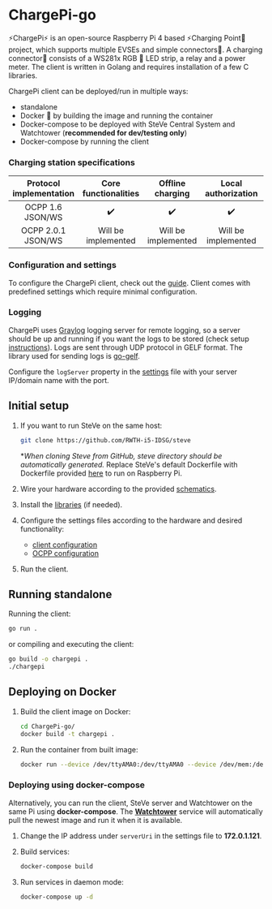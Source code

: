 # ChargePi-go

⚡ChargePi⚡ is an open-source Raspberry Pi 4 based ⚡Charging Point🔌 project, which supports multiple EVSEs and simple
connectors🔌. A charging connector🔌 consists of a WS281x RGB 🚥 LED strip, a relay and a power meter. The client is
written in Golang and requires installation of a few C libraries.

ChargePi client can be deployed/run in multiple ways:

- standalone
- Docker 🐳 by building the image and running the container
- Docker-compose to be deployed with SteVe Central System and Watchtower (**recommended for dev/testing only**)
- Docker-compose by running the client

### Charging station specifications

| Protocol implementation | Core functionalities | Offline charging | Local authorization | Charging profiles |
| :---:    | :---:    | :---:    |:---:    | :---:    |
| OCPP 1.6 JSON/WS | ✔️ | ✔️ | ✔️ | ❌ |
| OCPP 2.0.1 JSON/WS | Will be implemented | Will be implemented | Will be implemented | ❌ |

### Configuration and settings

To configure the ChargePi client, check out the [guide](/docs/client/configuration.md). Client comes with predefined
settings which require minimal configuration.

### Logging

ChargePi uses [Graylog](https://www.graylog.org/) logging server for remote logging, so a server should be up and
running if you want the logs to be stored (check setup [instructions](/docs/services/graylog.md)). Logs are sent through
UDP protocol in GELF format. The library used for sending logs is [go-gelf](https://github.com/Graylog2/go-gelf).

Configure the `logServer` property in the [settings](/configs/settings.json) file with your server IP/domain name with
the port.

## Initial setup

1. If you want to run SteVe on the same host:

   ```bash
   git clone https://github.com/RWTH-i5-IDSG/steve
   ```

   *_When cloning Steve from GitHub, steve directory should be automatically generated._
   Replace SteVe's default Dockerfile with Dockerfile provided [here](build/package/Steve.Dockerfile) to run on
   Raspberry Pi.

2. Wire your hardware according to the provided [schematics](/docs/hardware/hardware.md).

3. Install the [libraries](/docs/client/installing-libraries.md) (if needed).

4. Configure the settings files according to the hardware and desired functionality:
    - [client configuration](/docs/client/configuration.md)
    - [OCPP configuration](/docs/ocpp/ocpp-16.md)

5. Run the client.

## Running standalone

Running the client:

   ```bash
   go run .
   ```

or compiling and executing the client:

   ```bash
   go build -o chargepi .
   ./chargepi
   ```

## Deploying on Docker

1. Build the client image on Docker:

   ```bash
   cd ChargePi-go/
   docker build -t chargepi .
   ```

2. Run the container from built image:

   ```bash
   docker run --device /dev/ttyAMA0:/dev/ttyAMA0 --device /dev/mem:/dev/mem --privileged chargepi
   ```

### Deploying using docker-compose

Alternatively, you can run the client, SteVe server and Watchtower on the same Pi using **docker-compose**.
The **[Watchtower](https://github.com/containrrr/watchtower)** service will automatically pull the newest image and run
it when it is available.

1. Change the IP address under `serverUri` in the settings file to **172.0.1.121**.

2. Build services:

    ```bash
    docker-compose build
    ```

3. Run services in daemon mode:

   ```bash
   docker-compose up -d
   ```